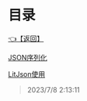 # 目录  


[👈【返回】](..\--目录--C#高级)  


[JSON序列化](.\JSON序列化)  

[LitJson使用](.\LitJson使用)  







> 2023/7/8 2:13:11
